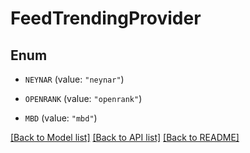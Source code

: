 # FeedTrendingProvider

## Enum


* `NEYNAR` (value: `"neynar"`)

* `OPENRANK` (value: `"openrank"`)

* `MBD` (value: `"mbd"`)


[[Back to Model list]](../README.md#documentation-for-models) [[Back to API list]](../README.md#documentation-for-api-endpoints) [[Back to README]](../README.md)


